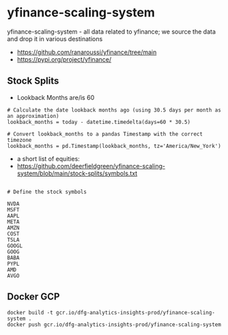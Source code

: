 # yfinance-scaling-system
yfinance-scaling-system - all data related to yfinance; we source the data and drop it in various destinations



- https://github.com/ranaroussi/yfinance/tree/main
- https://pypi.org/project/yfinance/




## Stock Splits 
- Lookback Months are/is 60

```
# Calculate the date lookback months ago (using 30.5 days per month as an approximation)
lookback_months = today - datetime.timedelta(days=60 * 30.5)

# Convert lookback_months to a pandas Timestamp with the correct timezone
lookback_months = pd.Timestamp(lookback_months, tz='America/New_York')
```

- a short list of equities: 
- https://github.com/deerfieldgreen/yfinance-scaling-system/blob/main/stock-splits/symbols.txt
```

# Define the stock symbols

NVDA
MSFT
AAPL
META
AMZN
COST
TSLA
GOOGL
GOOG
BABA
PYPL
AMD
AVGO

```


## Docker GCP 

```
docker build -t gcr.io/dfg-analytics-insights-prod/yfinance-scaling-system .
docker push gcr.io/dfg-analytics-insights-prod/yfinance-scaling-system
```